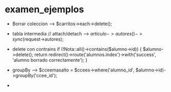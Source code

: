 # examen_ejemplos

- Borrar coleccion  -->    $carritos->each->delete();

- tabla intermedia // attach/detach -->  $articulo->autores()->sync($request->autores);

- delete con contrains
          if (!Nota::all()->contains($alumno->id)) {
               $alumno->delete();
               return redirect()->route('alumnos.index')->with('success', 'alumno borrado correctamente');
          }

- groupBy  --> $cceemasalto = $ccees->where('alumno_id', $alumno->id)->groupBy('ccee_id');

- 
